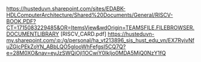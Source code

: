 https://husteduvn.sharepoint.com/sites/EDABK-HDLComputerArchitecture/Shared%20Documents/General/RISCV-BOOK.PDF?CT=1715083229485&OR=ItemsView&wdOrigin=TEAMSFILE.FILEBROWSER.DOCUMENTLIBRARY
[RISCV_CARD.pdf]
https://husteduvn-my.sharepoint.com/:p:/g/personal/ha_vt213896_sis_hust_edu_vn/EX7RyivNfuZGlcPEkZoYN_ABbLQO5gIooWhFefgsI5CQ7Q?e=28M0XO&nav=eyJzSWQiOjI1OCwiY0lkIjo0MDA5MjQ0NzY1fQ
